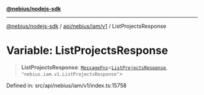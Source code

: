 [**@nebius/nodejs-sdk**](../../../../../README.md)

---

[@nebius/nodejs-sdk](../../../../../README.md) / [api/nebius/iam/v1](../README.md) / ListProjectsResponse

# Variable: ListProjectsResponse

> **ListProjectsResponse**: [`MessageFns`](../../../../../runtime/protos/core/interfaces/MessageFns.md)\<[`ListProjectsResponse`](../interfaces/ListProjectsResponse.md), `"nebius.iam.v1.ListProjectsResponse"`\>

Defined in: src/api/nebius/iam/v1/index.ts:15758
